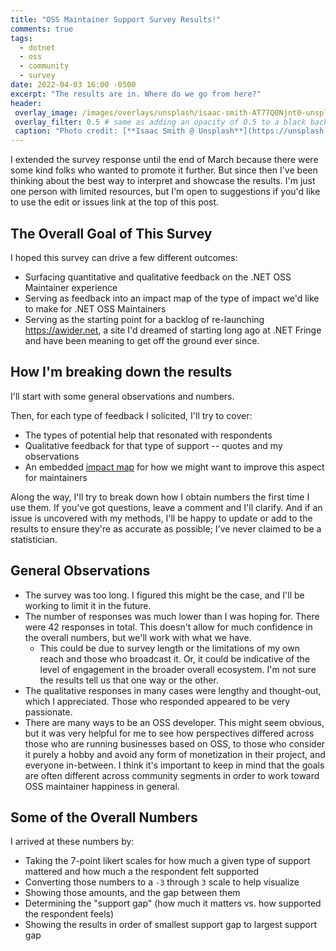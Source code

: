 ```yaml
---
title: "OSS Maintainer Support Survey Results!"
comments: true
tags:
  - dotnet
  - oss
  - community
  - survey
date: 2022-04-03 16:00 -0500
excerpt: "The results are in. Where do we go from here?"
header:
 overlay_image: /images/overlays/unsplash/isaac-smith-AT77Q0Njnt0-unsplash.jpg
 overlay_filter: 0.5 # same as adding an opacity of 0.5 to a black background
 caption: "Photo credit: [**Isaac Smith @ Unsplash**](https://unsplash.com/@isaacmsmith?utm_source=unsplash&utm_medium=referral&utm_content=creditCopyText)"
---
```


I extended the survey response until the end of March because there were some kind folks who wanted to promote it further. But since then I've been thinking about the best way to interpret and showcase the results. I'm just one person with limited resources, but I'm open to suggestions if you'd like to use the edit or issues link at the top of this post.

## The Overall Goal of This Survey

I hoped this survey can drive a few different outcomes:

* Surfacing quantitative and qualitative feedback on the .NET OSS Maintainer experience
* Serving as feedback into an impact map of the type of impact we'd like to make for .NET OSS Maintainers
* Serving as the starting point for a backlog of re-launching <https://awider.net>, a site I'd dreamed of starting long ago at .NET Fringe and have been meaning to get off the ground ever since.

## How I'm breaking down the results

I'll start with some general observations and numbers. 

Then, for each type of feedback I solicited, I'll try to cover:

* The types of potential help that resonated with respondents
* Qualitative feedback for that type of support -- quotes and my observations
* An embedded [impact map](https://www.impactmapping.org/) for how we might want to improve this aspect for maintainers

Along the way, I'll try to break down how I obtain numbers the first time I use them. If you've got questions, leave a comment and I'll clarify. And if an issue is uncovered with my methods, I'll be happy to update or add to the results to ensure they're as accurate as possible; I've never claimed to be a statistician.


## General Observations

* The survey was too long. I figured this might be the case, and I'll be working to limit it in the future.
* The number of responses was much lower than I was hoping for. There were 42 responses in total. This doesn't allow for much confidence in the overall numbers, but we'll work with what we have. 
  * This could be due to survey length or the limitations of my own reach and those who broadcast it. Or, it could be indicative of the level of engagement in the broader overall ecosystem. I'm not sure the results tell us that one way or the other.
* The qualitative responses in many cases were lengthy and thought-out, which I appreciated. Those who responded appeared to be very passionate.
* There are many ways to be an OSS developer. This might seem obvious, but it was very helpful for me to see how perspectives differed across those who are running businesses based on OSS, to those who consider it purely a hobby and avoid any form of monetization in their project, and everyone in-between. I think it's important to keep in mind that the goals are often different across community segments in order to work toward OSS maintainer happiness in general.

## Some of the Overall Numbers

I arrived at these numbers by:

* Taking the 7-point likert scales for how much a given type of support mattered and how much a the respondent felt supported
* Converting those numbers to a `-3` through `3` scale to help visualize
* Showing those amounts, and the gap between them
* Determining the "support gap" (how much it matters vs. how supported the respondent feels)
* Showing the results in order of smallest support gap to largest support gap

<canvas id="overallSupportResults" width="200" height="200"></canvas>

<script src="https://cdn.jsdelivr.net/npm/chart.js@3.7.1/dist/chart.min.js"></script>

<script>
const CHART_COLORS = {
  red: 'rgb(255, 99, 132)',
  orange: 'rgb(255, 159, 64)',
  yellow: 'rgb(255, 205, 86)',
  green: 'rgb(75, 192, 192)',
  blue: 'rgb(54, 162, 235)',
  purple: 'rgb(153, 102, 255)',
  grey: 'rgb(201, 203, 207)'
};

const ctx = document.getElementById('overallSupportResults').getContext('2d');
const myChart = new Chart(ctx, {
    type: 'bar',
    responsive: true,
    data: {
        labels: ['Tooling', 'Delivery Support', 'Thanks','Community', 'Non-Code Contributions', 'Time', 'Publicity', 'Code Contributions', 'Financial'],
        datasets: [{
            label: 'Matters',
            data: [-16,-33,20,17,30,27,46,53,45],
            borderWidth: 1,
            backgroundColor: CHART_COLORS.green
        },{
            label: 'Supported',
            data: [-1,-10,-18,-44,-52,-56,-42,-38,-56],
            borderWidth: 1,
            backgroundColor: CHART_COLORS.blue
        },
        {
            label: 'Gap',
            data: [15,23,38,61,82,83,88,91,101],
            borderWidth: 1,
            backgroundColor: CHART_COLORS.red
        }]
    },
    options: {
        indexAxis: 'y',
        scales: {
            x: {
                beginAtZero: true
            }
        }
    }
});
</script>
